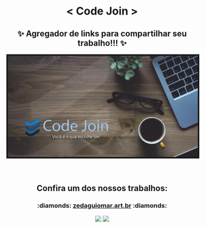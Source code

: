 <div align="center">
<h1>< Code Join ></>
</div>

<div align="center">

## :sparkles: Agregador de links para compartilhar seu trabalho!!! :sparkles:

</div>

<div align="center"/>
  <img width="500px" border="4px" src="img/image_01.png" />
</div>
<br>
<br>

<div align="center">

## Confira um dos nossos trabalhos:

<h3>
  :diamonds: <a href="http://zedaguiomar.art.br" target="_blank">zedaguiomar.art.br</a> :diamonds:
</h3>

</div>


<div align="center">
  <img height="220em" src="https://github-readme-stats.vercel.app/api?username=code-join&show_icons=true&theme=dark&title_color=0fa36b&text_color=fff&icon_color=0fa36b&bg_color=0d1117&locale=en&border_radius=8&cache_seconds=1800&custom_title=Stats"/>
  <img height="220em" src="https://github-readme-stats.vercel.app/api/top-langs/?username=code-join&langs_count=10&layout=compact&theme=dark&text_color=fff&bg_color=0d1117&border_radius=8&title_color=0fa36b&custom_title=Languages"/>
</div>